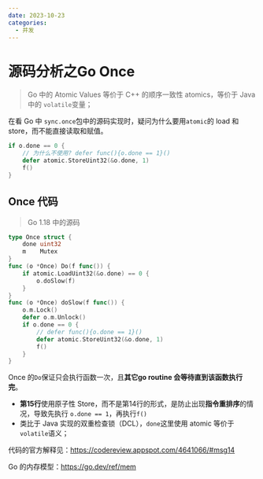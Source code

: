 ```yaml
---
date: 2023-10-23
categories:
  - 并发
---
```


# 源码分析之Go Once

> Go 中的 Atomic Values 等价于 C++ 的顺序一致性 atomics，等价于 Java 中的 `volatile`变量；

在看 Go 中 `sync.once`包中的源码实现时，疑问为什么要用`atomic`的 load 和 store，而不能直接读取和赋值。

```go
if o.done == 0 {
    // 为什么不使用? defer func(){o.done == 1}()
    defer atomic.StoreUint32(&o.done, 1)
    f()
}
```



<!-- more -->



## Once 代码

> Go 1.18 中的源码

```go linenums="1"
type Once struct {
	done uint32
	m    Mutex
}
func (o *Once) Do(f func()) {
	if atomic.LoadUint32(&o.done) == 0 {
		o.doSlow(f)
	}
}
func (o *Once) doSlow(f func()) {
	o.m.Lock()
	defer o.m.Unlock()
	if o.done == 0 {
        // defer func(){o.done == 1}()
		defer atomic.StoreUint32(&o.done, 1)
		f()
	}
}
```

Once 的`Do`保证只会执行函数一次，且**其它go routine 会等待直到该函数执行完**。

- **第15行**使用原子性 Store，而不是第14行的形式，是防止出现**指令重排序**的情况，导致先执行 `o.done == 1`，再执行`f()`
- 类比于 Java 实现的双重检查锁（DCL），`done`这里使用 atomic 等价于 `volatile`语义；

代码的官方解释见：https://codereview.appspot.com/4641066/#msg14

Go 的内存模型：https://go.dev/ref/mem
